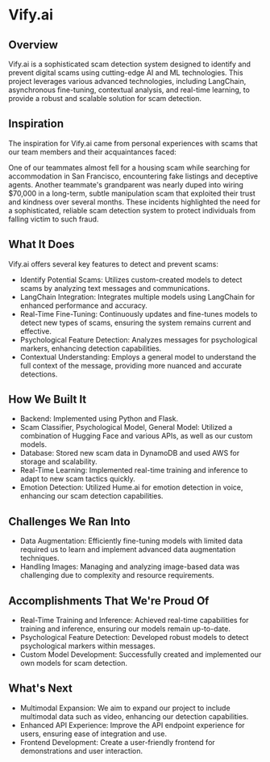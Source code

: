 # Vify.ai

## Overview

Vify.ai is a sophisticated scam detection system designed to identify and prevent digital scams using cutting-edge AI and ML technologies. This project leverages various advanced technologies, including LangChain, asynchronous fine-tuning, contextual analysis, and real-time learning, to provide a robust and scalable solution for scam detection.

## Inspiration

The inspiration for Vify.ai came from personal experiences with scams that our team members and their acquaintances faced:

One of our teammates almost fell for a housing scam while searching for accommodation in San Francisco, encountering fake listings and deceptive agents.
Another teammate's grandparent was nearly duped into wiring $70,000 in a long-term, subtle manipulation scam that exploited their trust and kindness over several months.
These incidents highlighted the need for a sophisticated, reliable scam detection system to protect individuals from falling victim to such fraud.

## What It Does

Vify.ai offers several key features to detect and prevent scams:

- Identify Potential Scams: Utilizes custom-created models to detect scams by analyzing text messages and communications.
- LangChain Integration: Integrates multiple models using LangChain for enhanced performance and accuracy.
- Real-Time Fine-Tuning: Continuously updates and fine-tunes models to detect new types of scams, ensuring the system remains current and effective.
- Psychological Feature Detection: Analyzes messages for psychological markers, enhancing detection capabilities.
- Contextual Understanding: Employs a general model to understand the full context of the message, providing more nuanced and accurate detections.

## How We Built It

- Backend: Implemented using Python and Flask.
- Scam Classifier, Psychological Model, General Model: Utilized a combination of Hugging Face and various APIs, as well as our custom models.
- Database: Stored new scam data in DynamoDB and used AWS for storage and scalability.
- Real-Time Learning: Implemented real-time training and inference to adapt to new scam tactics quickly.
- Emotion Detection: Utilized Hume.ai for emotion detection in voice, enhancing our scam detection capabilities.

## Challenges We Ran Into

- Data Augmentation: Efficiently fine-tuning models with limited data required us to learn and implement advanced data augmentation techniques.
- Handling Images: Managing and analyzing image-based data was challenging due to complexity and resource requirements.

## Accomplishments That We're Proud Of

- Real-Time Training and Inference: Achieved real-time capabilities for training and inference, ensuring our models remain up-to-date.
- Psychological Feature Detection: Developed robust models to detect psychological markers within messages.
- Custom Model Development: Successfully created and implemented our own models for scam detection.

## What's Next

- Multimodal Expansion: We aim to expand our project to include multimodal data such as video, enhancing our detection capabilities.
- Enhanced API Experience: Improve the API endpoint experience for users, ensuring ease of integration and use.
- Frontend Development: Create a user-friendly frontend for demonstrations and user interaction.
